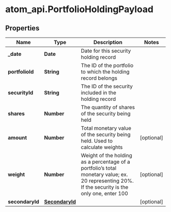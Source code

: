 # atom_api.PortfolioHoldingPayload

## Properties
Name | Type | Description | Notes
------------ | ------------- | ------------- | -------------
**_date** | **Date** | Date for this security holding record | 
**portfolioId** | **String** | The ID of the portfolio to which the holding record belongs | 
**securityId** | **String** | The ID of the security included in the holding record | 
**shares** | **Number** | The quantity of shares of the security being held | 
**amount** | **Number** | Total monetary value of the security being held. Used to calculate weights | [optional] 
**weight** | **Number** | Weight of the holding as a percentage of a portfolio’s total monetary value; ex. 20 representing 20%. If the security is the only one, enter 100 | [optional] 
**secondaryId** | [**SecondaryId**](SecondaryId.md) |  | [optional] 


